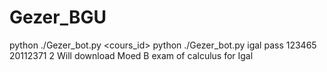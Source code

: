 # Gezer_BGU
python ./Gezer_bot.py <username> <password> <id> <cours_id> <moed>
python ./Gezer_bot.py igal pass 123465 20112371 2
Will download Moed B exam of calculus for Igal
